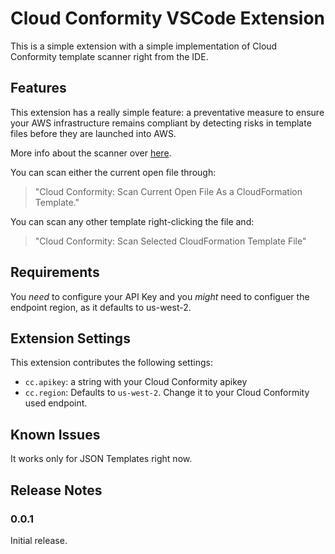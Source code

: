 # Cloud Conformity VSCode Extension

This is a simple extension with a simple implementation of Cloud Conformity template scanner right from the IDE.

## Features

This extension has a really simple feature: a preventative measure to ensure your AWS infrastructure remains compliant by detecting risks in template files before they are launched into AWS.

More info about the scanner over [here](https://github.com/cloudconformity/documentation-api/blob/master/TemplateScanner.md).

You can scan either the current open file through:
> "Cloud Conformity: Scan Current Open File As a CloudFormation Template."

You can scan any other template right-clicking the file and:
> "Cloud Conformity: Scan Selected CloudFormation Template File"

## Requirements

You *need* to configure your API Key and you *might* need to configuer the endpoint region, as it defaults to us-west-2. 

## Extension Settings

This extension contributes the following settings:

* `cc.apikey`: a string with your Cloud Conformity apikey
* `cc.region`: Defaults to `us-west-2`. Change it to your Cloud Conformity used endpoint. 

## Known Issues

It works only for JSON Templates right now.

## Release Notes

### 0.0.1

Initial release.
